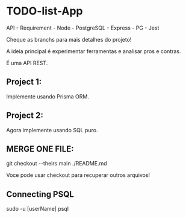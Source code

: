 # TODO-list-App

API - Requirement - Node - PostgreSQL - Express - PG - Jest

Cheque as branchs para mais detalhes do projeto! 

A ideia principal é experimentar ferramentas e analisar pros e contras.

É uma API REST.

## Project 1:

Implemente usando Prisma ORM.

## Project 2:

Agora implemente usando SQL puro.

## MERGE ONE FILE:
git checkout --theirs main ./README.md

Voce pode usar checkout para recuperar outros arquivos!

## Connecting PSQL

sudo -u [userName] psql